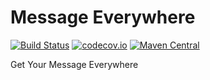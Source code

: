 # Message Everywhere
[![Build Status](https://travis-ci.org/XDean/message-everywhere.svg?branch=master)](https://travis-ci.org/XDean/message-everywhere)
[![codecov.io](http://codecov.io/github/XDean/message-everywhere/coverage.svg?branch=master)](https://codecov.io/gh/XDean/message-everywhere/branch/master)
[![Maven Central](https://maven-badges.herokuapp.com/maven-central/com.github.XDean/message-everywhere/badge.svg)](https://maven-badges.herokuapp.com/maven-central/com.github.XDean/message-everywhere)

Get Your Message Everywhere
